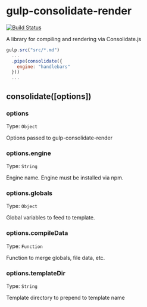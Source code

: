 # gulp-consolidate-render

[![Build Status](https://travis-ci.org/alexsomeoddpilot/gulp-consolidate-render.svg?branch=master)](https://travis-ci.org/alexsomeoddpilot/gulp-consolidate-render)

A library for compiling and rendering via Consolidate.js

```javascript
gulp.src("src/*.md")
  ...
  .pipe(consolidate({
    engine: "handlebars"
  }))
  ...
```

## consolidate([options])

### options

Type: `Object`

Options passed to gulp-consolidate-render

### options.engine

Type: `String`

Engine name. Engine must be installed via npm.

### options.globals

Type: `Object`

Global variables to feed to template.

### options.compileData

Type: `Function`

Function to merge globals, file data, etc.

### options.templateDir

Type: `String`

Template directory to prepend to template name
